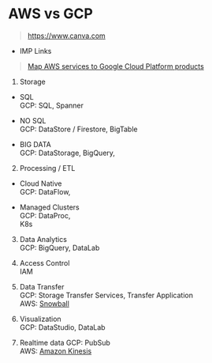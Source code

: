 # AWS vs GCP     

> https://www.canva.com

- IMP Links   
> [Map AWS services to Google Cloud Platform products](https://cloud.google.com/free/docs/map-aws-google-cloud-platform)   

1. Storage 
- SQL  
GCP: SQL, Spanner  

- NO SQL   
GCP: DataStore / Firestore, BigTable

- BIG DATA    
GCP: DataStorage, BigQuery, 

2. Processing / ETL
- Cloud Native   
GCP: DataFlow, 

- Managed Clusters  
GCP: DataProc,  
K8s   


3. Data Analytics   
GCP: BigQuery, DataLab  

4. Access Control  
IAM    

5. Data Transfer  
GCP: Storage Transfer Services, Transfer Application  
AWS:  [Snowball](https://aws.amazon.com/getting-started/projects/migrate-petabyte-scale-data/?c_13)  

6. Visualization  
GCP: DataStudio, DataLab  

6. Realtime data
GCP: PubSub  
AWS: [Amazon Kinesis](https://aws.amazon.com/kinesis/data-analytics/)   
